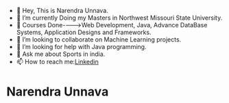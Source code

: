 

* 👋 Hey, This is Narendra Unnava.
* 🔭 I’m currently Doing my Masters in Northwest Missouri State University.
* 🌱 Courses Done---->Web Development, Java, Advance DataBase Systems, Application Designs and Frameworks.
* 👯 I’m looking to collaborate on Machine Learning projects.
* 🤔 I’m looking for help with Java programming.
* 💬 Ask me about Sports in india.
* 📫 How to reach me:[Linkedin](https://www.linkedin.com/in/narendra-unnava-b876741ab) 
# Narendra Unnava


<!--
**NarendraUnnava/NarendraUnnava** is a ✨ _special_ ✨ repository because its `README.md` (this file) appears on your GitHub profile.

Here are some ideas to get you started:

- 👋 Hey, This is Narendra Unnava.
- 🔭 I’m currently Masters in Northwest Missouri State University.
- 🌱 I’m currently learning Web development course.
- 👯 I’m looking to collaborate on Machine Learning projects.
- 🤔 I’m looking for help with Java programming.
- 💬 Ask me about Sports in india.
- 📫 How to reach me:[Linkedin](https://www.linkedin.com/in/narendra-unnava-b876741ab) 

